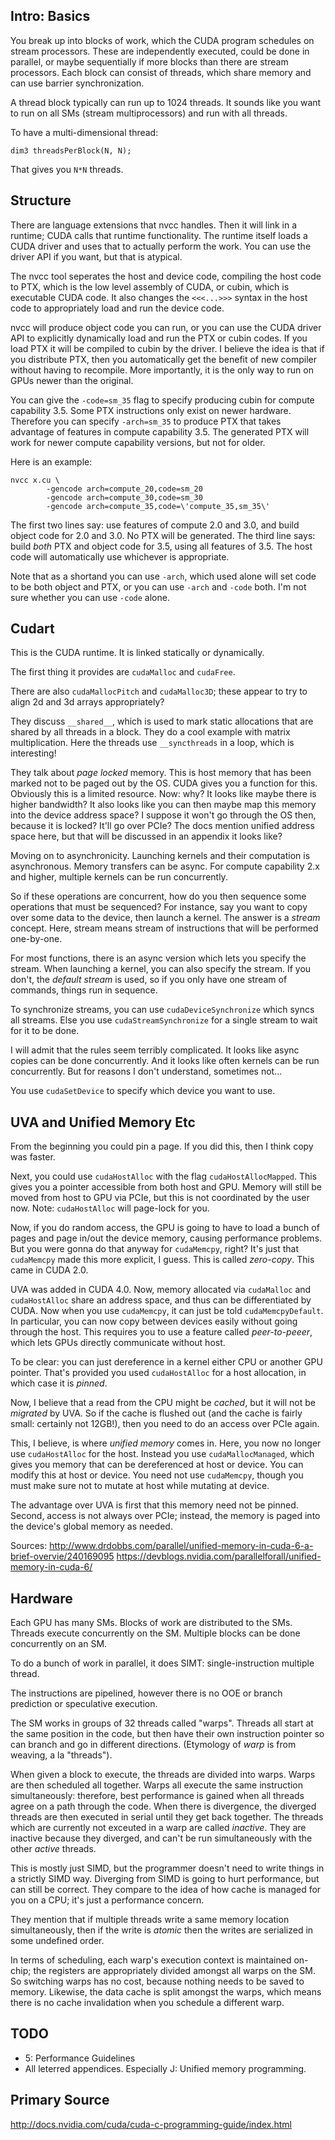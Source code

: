 ## Intro: Basics

You break up into blocks of work, which the CUDA program schedules on
stream processors. These are independently executed, could be done in
parallel, or maybe sequentially if more blocks than there are stream
processors. Each block can consist of threads, which share memory and
can use barrier synchronization.

A thread block typically can run up to 1024 threads. It sounds like
you want to run on all SMs (stream multiprocessors) and run with all
threads.

To have a multi-dimensional thread:

    dim3 threadsPerBlock(N, N);

That gives you `N*N` threads.

## Structure

There are language extensions that nvcc handles. Then it will link in
a runtime; CUDA calls that runtime functionality. The runtime itself
loads a CUDA driver and uses that to actually perform the work. You
can use the driver API if you want, but that is atypical.

The nvcc tool seperates the host and device code, compiling the host
code to PTX, which is the low level assembly of CUDA, or cubin, which
is executable CUDA code. It also changes the `<<<...>>>` syntax in the
host code to appropriately load and run the device code.

nvcc will produce object code you can run, or you can use the CUDA
driver API to explicitly dynamically load and run the PTX or cubin
codes. If you load PTX it will be compiled to cubin by the driver. I
believe the idea is that if you distribute PTX, then you automatically
get the benefit of new compiler without having to recompile. More
importantly, it is the only way to run on GPUs newer than the
original.

You can give the `-code=sm_35` flag to specify producing cubin for
compute capability 3.5. Some PTX instructions only exist on newer
hardware. Therefore you can specify `-arch=sm_35` to produce PTX that
takes advantage of features in compute capability 3.5. The generated
PTX will work for newer compute capability versions, but not for
older.

Here is an example:

```
nvcc x.cu \
        -gencode arch=compute_20,code=sm_20
        -gencode arch=compute_30,code=sm_30
        -gencode arch=compute_35,code=\'compute_35,sm_35\'
```

The first two lines say: use features of compute 2.0 and 3.0, and
build object code for 2.0 and 3.0. No PTX will be generated. The third
line says: build *both* PTX and object code for 3.5, using all
features of 3.5. The host code will automatically use whichever is
appropriate.

Note that as a shortand you can use `-arch`, which used alone will set
code to be both object and PTX, or you can use `-arch` and `-code`
both. I'm not sure whether you can use `-code` alone.

## Cudart

This is the CUDA runtime. It is linked statically or dynamically.

The first thing it provides are `cudaMalloc` and `cudaFree`.

There are also `cudaMallocPitch` and `cudaMalloc3D`; these appear to
try to align 2d and 3d arrays appropriately?

They discuss `__shared__`, which is used to mark static allocations
that are shared by all threads in a block. They do a cool example with
matrix multiplication. Here the threads use `__syncthreads` in a loop,
which is interesting!

They talk about *page locked* memory. This is host memory that has
been marked not to be paged out by the OS. CUDA gives you a function
for this. Obviously this is a limited resource. Now: why? It looks
like maybe there is higher bandwidth? It also looks like you can then
maybe map this memory into the device address space? I suppose it
won't go through the OS then, because it is locked? It'll go over
PCIe? The docs mention unified address space here, but that will be
discussed in an appendix it looks like?

Moving on to asynchronicity. Launching kernels and their computation
is asynchronous. Memory transfers can be async. For compute capability
2.x and higher, multiple kernels can be run concurrently.

So if these operations are concurrent, how do you then sequence some
operations that must be sequenced? For instance, say you want to copy
over some data to the device, then launch a kernel. The answer is a
*stream* concept. Here, stream means stream of instructions
that will be performed one-by-one.

For most functions, there is an async version which lets you specify
the stream. When launching a kernel, you can also specify the
stream. If you don't, the *default stream* is used, so if you only
have one stream of commands, things run in sequence.

To synchronize streams, you can use `cudaDeviceSynchronize` which
syncs all streams. Else you use `cudaStreamSynchronize` for a single
stream to wait for it to be done.

I will admit that the rules seem terribly complicated. It looks like
async copies can be done concurrently. And it looks like often kernels
can be run concurrently. But for reasons I don't understand, sometimes
not...

You use `cudaSetDevice` to specify which device you want to use.

## UVA and Unified Memory Etc

From the beginning you could pin a page. If you did this, then I think
copy was faster.

Next, you could use `cudaHostAlloc` with the flag
`cudaHostAllocMapped`. This gives you a pointer accessible from both
host and GPU. Memory will still be moved from host to GPU via PCIe,
but this is not coordinated by the user now. Note: `cudaHostAlloc`
will page-lock for you.

Now, if you do random access, the GPU is going to have to load a bunch
of pages and page in/out the device memory, causing performance
problems. But you were gonna do that anyway for `cudaMemcpy`, right?
It's just that `cudaMemcpy` made this more explicit, I guess. This is
called *zero-copy*. This came in CUDA 2.0.

UVA was added in CUDA 4.0. Now, memory allocated via `cudaMalloc` and
`cudaHostAlloc` share an address space, and thus can be differentiated
by CUDA. Now when you use `cudaMemcpy`, it can just be told
`cudaMemcpyDefault`. In particular, you can now copy between devices
easily without going through the host. This requires you to use a
feature called *peer-to-peeer*, which lets GPUs directly communicate
without host.

To be clear: you can just dereference in a kernel either CPU or
another GPU pointer. That's provided you used `cudaHostAlloc` for a
host allocation, in which case it is *pinned*.

Now, I believe that a read from the CPU might be *cached*, but it will
not be *migrated* by UVA. So if the cache is flushed out (and the
cache is fairly small: certainly not 12GB!), then you need to do an
access over PCIe again.

This, I believe, is where *unified memory* comes in. Here, you now no
longer use `cudaHostAlloc` for the host. Instead you use
`cudaMallocManaged`, which gives you memory that can be dereferenced
at host or device. You can modify this at host or device. You need not
use `cudaMemcpy`, though you must make sure not to mutate at host
while mutating at device.

The advantage over UVA is first that this memory need not be
pinned. Second, access is not always over PCIe; instead, the memory is
paged into the device's global memory as needed.

Sources:
http://www.drdobbs.com/parallel/unified-memory-in-cuda-6-a-brief-overvie/240169095
https://devblogs.nvidia.com/parallelforall/unified-memory-in-cuda-6/

## Hardware

Each GPU has many SMs. Blocks of work are distributed to the
SMs. Threads execute concurrently on the SM. Multiple blocks can be
done concurrently on an SM.

To do a bunch of work in parallel, it does SIMT: single-instruction
multiple thread.

The instructions are pipelined, however there is no OOE or branch
prediction or speculative execution.

The SM works in groups of 32 threads called "warps". Threads all start
at the same position in the code, but then have their own instruction
pointer so can branch and go in different directions. (Etymology of
*warp* is from weaving, a la "threads").

When given a block to execute, the threads are divided into
warps. Warps are then scheduled all together. Warps all execute the
same instruction simultaneously: therefore, best performance is gained
when all threads agree on a path through the code. When there is
divergence, the diverged threads are then executed in serial until
they get back together. The threads which are currently not exceuted
in a warp are called *inactive*. They are inactive because they
diverged, and can't be run simultaneously with the other *active*
threads.

This is mostly just SIMD, but the programmer doesn't need to write
things in a strictly SIMD way. Diverging from SIMD is going to hurt
performance, but can still be correct. They compare to the idea of how
cache is managed for you on a CPU; it's just a performance concern.

They mention that if multiple threads write a same memory location
simultaneously, then if the write is *atomic* then the writes are
serialized in some undefined order.

In terms of scheduling, each warp's execution context is maintained
on-chip; the registers are appropriately divided amongst all warps on
the SM. So switching warps has no cost, because nothing needs to be
saved to memory. Likewise, the data cache is split amongst the warps,
which means there is no cache invalidation when you schedule a
different warp.

## TODO

* 5: Performance Guidelines
* All leterred appendices. Especially J: Unified memory programming.

## Primary Source

http://docs.nvidia.com/cuda/cuda-c-programming-guide/index.html
